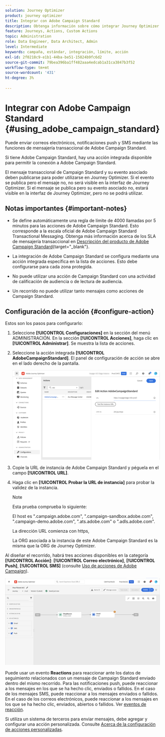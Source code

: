 ```yaml
---
solution: Journey Optimizer
product: journey optimizer
title: Integrar con Adobe Campaign Standard
description: Obtenga información sobre cómo integrar Journey Optimizer con Adobe Campaign Standard
feature: Journeys, Actions, Custom Actions
topic: Administration
role: Data Engineer, Data Architect, Admin
level: Intermediate
keywords: campaña, estándar, integración, límite, acción
exl-id: 2f0218c9-e1b1-44ba-be51-15824b9fc6d2
source-git-commit: 79bea396ba1ff482aaa4edcab1a31ca3847b3f52
workflow-type: tm+mt
source-wordcount: '431'
ht-degree: 3%

---
```


# Integrar con Adobe Campaign Standard {#using_adobe_campaign_standard}

Puede enviar correos electrónicos, notificaciones push y SMS mediante las funciones de mensajería transaccional de Adobe Campaign Standard.

Si tiene Adobe Campaign Standard, hay una acción integrada disponible para permitir la conexión a Adobe Campaign Standard.

El mensaje transaccional de Campaign Standard y su evento asociado deben publicarse para poder utilizarse en Journey Optimizer. Si el evento se publica pero el mensaje no, no será visible en la interfaz de Journey Optimizer. Si el mensaje se publica pero su evento asociado no, estará visible en la interfaz de Journey Optimizer, pero no se podrá utilizar.

## Notas importantes {#important-notes}

* Se define automáticamente una regla de límite de 4000 llamadas por 5 minutos para las acciones de Adobe Campaign Standard. Esto corresponde a la escala oficial de Adobe Campaign Standard Transactional Messaging. Obtenga más información acerca de los SLA de mensajería transaccional en [Descripción del producto de Adobe Campaign Standard](https://helpx.adobe.com/es/legal/product-descriptions/campaign-standard.html){target="_blank"}.

* La integración de Adobe Campaign Standard se configura mediante una acción integrada específica en la lista de acciones. Esto debe configurarse para cada zona protegida.

* No puede utilizar una acción de Campaign Standard con una actividad de calificación de audiencia o de lectura de audiencia.

* Un recorrido no puede utilizar tanto mensajes como acciones de Campaign Standard.

## Configuración de la acción {#configure-action}

Estos son los pasos para configurarlo:

1. Seleccione **[!UICONTROL Configuraciones]** en la sección del menú ADMINISTRACIÓN. En la sección **[!UICONTROL Acciones]**, haga clic en **[!UICONTROL Administrar]**. Se muestra la lista de acciones.

1. Seleccione la acción integrada **[!UICONTROL AdobeCampaignStandard]**. El panel de configuración de acción se abre en el lado derecho de la pantalla.

   ![](assets/actioncampaign.png)

1. Copie la URL de instancia de Adobe Campaign Standard y péguela en el campo **[!UICONTROL URL]**.

1. Haga clic en **[!UICONTROL Probar la URL de instancia]** para probar la validez de la instancia.

   >[!NOTE]
   >
   >Esta prueba comprueba lo siguiente:
   >
   >El host es &quot;.campaign.adobe.com&quot;, &quot;.campaign-sandbox.adobe.com&quot;, &quot;.campaign-demo.adobe.com&quot;, &quot;.ats.adobe.com&quot; o &quot;.adls.adobe.com&quot;.
   >
   >La dirección URL comienza con https,
   >
   >La ORG asociada a la instancia de este Adobe Campaign Standard es la misma que la ORG de Journey Optimizer.

Al diseñar el recorrido, habrá tres acciones disponibles en la categoría **[!UICONTROL Acción]**: **[!UICONTROL Correo electrónico]**, **[!UICONTROL Push]**, **[!UICONTROL SMS]** (consulte [Uso de acciones de Adobe Campaign](../building-journeys/using-adobe-campaign-standard.md)).

![](assets/journey58.png)

Puede usar un evento **Reactions** para reaccionar ante los datos de seguimiento relacionados con un mensaje de Campaign Standard enviado dentro del mismo recorrido. Para las notificaciones push, puede reaccionar a los mensajes en los que se ha hecho clic, enviados o fallidos. En el caso de los mensajes SMS, puede reaccionar a los mensajes enviados o fallidos. En el caso de los correos electrónicos, puede reaccionar a los mensajes en los que se ha hecho clic, enviados, abiertos o fallidos. Ver [eventos de reacción](../building-journeys/reaction-events.md).

Si utiliza un sistema de terceros para enviar mensajes, debe agregar y configurar una acción personalizada. Consulte [Acerca de la configuración de acciones personalizadas](../action/about-custom-action-configuration.md).